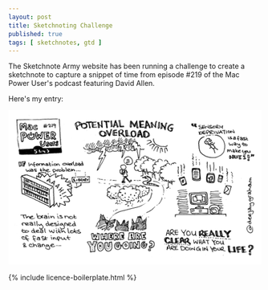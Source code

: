 ```yaml
---
layout: post
title: Sketchnoting Challenge
published: true
tags: [ sketchnotes, gtd ]
---
```


The Sketchnote Army website has been running a challenge to create a 
sketchnote to capture a snippet of time from episode #219 of the Mac 
Power User's podcast featuring David Allen. 

Here's my entry:

<img src="/img/posts/sketchnoting-challenge/mac-power-users-hifi.png" class="img-responsive" alt="sketchnote" />

{% include licence-boilerplate.html %}



